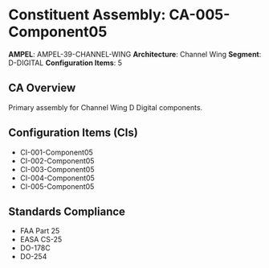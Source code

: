 # Constituent Assembly: CA-005-Component05

**AMPEL**: AMPEL-39-CHANNEL-WING
**Architecture**: Channel Wing
**Segment**: D-DIGITAL
**Configuration Items**: 5

## CA Overview
Primary assembly for Channel Wing D Digital components.

## Configuration Items (CIs)
- CI-001-Component05
- CI-002-Component05
- CI-003-Component05
- CI-004-Component05
- CI-005-Component05

## Standards Compliance
- FAA Part 25
- EASA CS-25
- DO-178C
- DO-254
